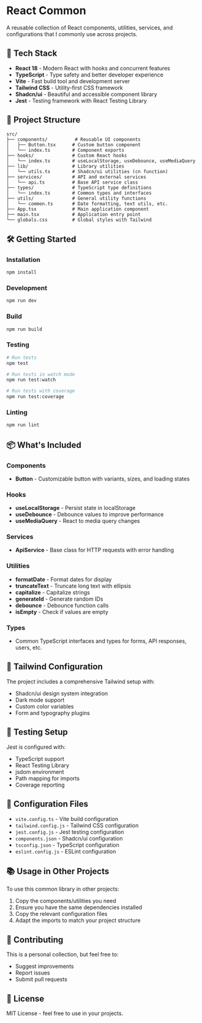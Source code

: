 # React Common

A reusable collection of React components, utilities, services, and configurations that I commonly use across projects.

## 🚀 Tech Stack

- **React 18** - Modern React with hooks and concurrent features
- **TypeScript** - Type safety and better developer experience
- **Vite** - Fast build tool and development server
- **Tailwind CSS** - Utility-first CSS framework
- **Shadcn/ui** - Beautiful and accessible component library
- **Jest** - Testing framework with React Testing Library

## 📁 Project Structure

```
src/
├── components/          # Reusable UI components
│   ├── Button.tsx      # Custom button component
│   └── index.ts        # Component exports
├── hooks/              # Custom React hooks
│   └── index.ts        # useLocalStorage, useDebounce, useMediaQuery
├── lib/                # Library utilities
│   └── utils.ts        # Shadcn/ui utilities (cn function)
├── services/           # API and external services
│   └── api.ts          # Base API service class
├── types/              # TypeScript type definitions
│   └── index.ts        # Common types and interfaces
├── utils/              # General utility functions
│   └── common.ts       # Date formatting, text utils, etc.
├── App.tsx             # Main application component
├── main.tsx            # Application entry point
└── globals.css         # Global styles with Tailwind
```

## 🛠️ Getting Started

### Installation

```bash
npm install
```

### Development

```bash
npm run dev
```

### Build

```bash
npm run build
```

### Testing

```bash
# Run tests
npm test

# Run tests in watch mode
npm run test:watch

# Run tests with coverage
npm run test:coverage
```

### Linting

```bash
npm run lint
```

## 📦 What's Included

### Components
- **Button** - Customizable button with variants, sizes, and loading states

### Hooks
- **useLocalStorage** - Persist state in localStorage
- **useDebounce** - Debounce values to improve performance
- **useMediaQuery** - React to media query changes

### Services
- **ApiService** - Base class for HTTP requests with error handling

### Utilities
- **formatDate** - Format dates for display
- **truncateText** - Truncate long text with ellipsis
- **capitalize** - Capitalize strings
- **generateId** - Generate random IDs
- **debounce** - Debounce function calls
- **isEmpty** - Check if values are empty

### Types
- Common TypeScript interfaces and types for forms, API responses, users, etc.

## 🎨 Tailwind Configuration

The project includes a comprehensive Tailwind setup with:
- Shadcn/ui design system integration
- Dark mode support
- Custom color variables
- Form and typography plugins

## 🧪 Testing Setup

Jest is configured with:
- TypeScript support
- React Testing Library
- jsdom environment
- Path mapping for imports
- Coverage reporting

## 🔧 Configuration Files

- `vite.config.ts` - Vite build configuration
- `tailwind.config.js` - Tailwind CSS configuration
- `jest.config.js` - Jest testing configuration
- `components.json` - Shadcn/ui configuration
- `tsconfig.json` - TypeScript configuration
- `eslint.config.js` - ESLint configuration

## 📚 Usage in Other Projects

To use this common library in other projects:

1. Copy the components/utilities you need
2. Ensure you have the same dependencies installed
3. Copy the relevant configuration files
4. Adapt the imports to match your project structure

## 🤝 Contributing

This is a personal collection, but feel free to:
- Suggest improvements
- Report issues
- Submit pull requests

## 📄 License

MIT License - feel free to use in your projects.